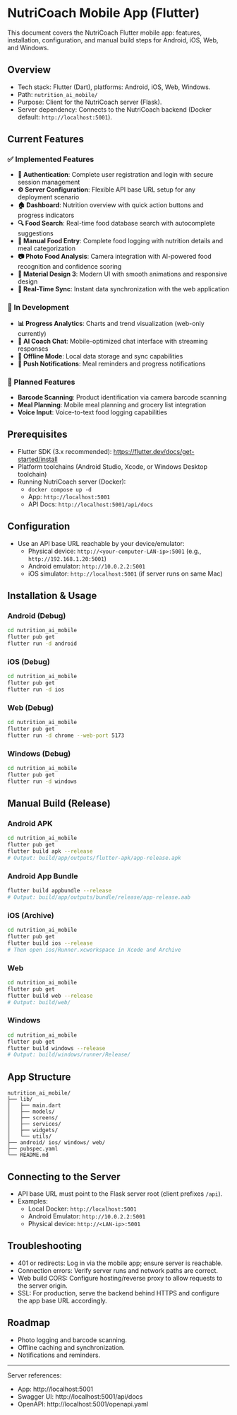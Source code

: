 # NutriCoach Mobile App (Flutter)

This document covers the NutriCoach Flutter mobile app: features, installation, configuration, and manual build steps for Android, iOS, Web, and Windows.

## Overview

- Tech stack: Flutter (Dart), platforms: Android, iOS, Web, Windows.
- Path: `nutrition_ai_mobile/`
- Purpose: Client for the NutriCoach server (Flask).
- Server dependency: Connects to the NutriCoach backend (Docker default: `http://localhost:5001`).

## Current Features

### ✅ Implemented Features
- **🔐 Authentication**: Complete user registration and login with secure session management
- **⚙️ Server Configuration**: Flexible API base URL setup for any deployment scenario
- **🏠 Dashboard**: Nutrition overview with quick action buttons and progress indicators
- **🔍 Food Search**: Real-time food database search with autocomplete suggestions
- **📝 Manual Food Entry**: Complete food logging with nutrition details and meal categorization
- **📷 Photo Food Analysis**: Camera integration with AI-powered food recognition and confidence scoring
- **🎨 Material Design 3**: Modern UI with smooth animations and responsive design
- **🔄 Real-Time Sync**: Instant data synchronization with the web application

### 🚧 In Development
- **📊 Progress Analytics**: Charts and trend visualization (web-only currently)
- **🤖 AI Coach Chat**: Mobile-optimized chat interface with streaming responses
- **📱 Offline Mode**: Local data storage and sync capabilities
- **🔔 Push Notifications**: Meal reminders and progress notifications

### 🎯 Planned Features
- **Barcode Scanning**: Product identification via camera barcode scanning
- **Meal Planning**: Mobile meal planning and grocery list integration
- **Voice Input**: Voice-to-text food logging capabilities

## Prerequisites

- Flutter SDK (3.x recommended): https://flutter.dev/docs/get-started/install
- Platform toolchains (Android Studio, Xcode, or Windows Desktop toolchain)
- Running NutriCoach server (Docker):
  - `docker compose up -d`
  - App: `http://localhost:5001`
  - API Docs: `http://localhost:5001/api/docs`

## Configuration

- Use an API base URL reachable by your device/emulator:
  - Physical device: `http://<your-computer-LAN-ip>:5001` (e.g., `http://192.168.1.20:5001`)
  - Android emulator: `http://10.0.2.2:5001`
  - iOS simulator: `http://localhost:5001` (if server runs on same Mac)

## Installation & Usage

### Android (Debug)
```bash
cd nutrition_ai_mobile
flutter pub get
flutter run -d android
```

### iOS (Debug)
```bash
cd nutrition_ai_mobile
flutter pub get
flutter run -d ios
```

### Web (Debug)
```bash
cd nutrition_ai_mobile
flutter pub get
flutter run -d chrome --web-port 5173
```

### Windows (Debug)
```bash
cd nutrition_ai_mobile
flutter pub get
flutter run -d windows
```

## Manual Build (Release)

### Android APK
```bash
cd nutrition_ai_mobile
flutter pub get
flutter build apk --release
# Output: build/app/outputs/flutter-apk/app-release.apk
```

### Android App Bundle
```bash
flutter build appbundle --release
# Output: build/app/outputs/bundle/release/app-release.aab
```

### iOS (Archive)
```bash
cd nutrition_ai_mobile
flutter pub get
flutter build ios --release
# Then open ios/Runner.xcworkspace in Xcode and Archive
```

### Web
```bash
cd nutrition_ai_mobile
flutter pub get
flutter build web --release
# Output: build/web/
```

### Windows
```bash
cd nutrition_ai_mobile
flutter pub get
flutter build windows --release
# Output: build/windows/runner/Release/
```

## App Structure

```
nutrition_ai_mobile/
├── lib/
│   ├── main.dart
│   ├── models/
│   ├── screens/
│   ├── services/
│   ├── widgets/
│   └── utils/
├── android/ ios/ windows/ web/
├── pubspec.yaml
└── README.md
```

## Connecting to the Server

- API base URL must point to the Flask server root (client prefixes `/api`).
- Examples:
  - Local Docker: `http://localhost:5001`
  - Android Emulator: `http://10.0.2.2:5001`
  - Physical device: `http://<LAN-ip>:5001`

## Troubleshooting

- 401 or redirects: Log in via the mobile app; ensure server is reachable.
- Connection errors: Verify server runs and network paths are correct.
- Web build CORS: Configure hosting/reverse proxy to allow requests to the server origin.
- SSL: For production, serve the backend behind HTTPS and configure the app base URL accordingly.

## Roadmap

- Photo logging and barcode scanning.
- Offline caching and synchronization.
- Notifications and reminders.

---

Server references:
- App: http://localhost:5001
- Swagger UI: http://localhost:5001/api/docs
- OpenAPI: http://localhost:5001/openapi.yaml
